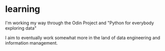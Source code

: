 # learning
I'm working my way through the Odin Project and "Python for everybody exploring data"

I aim to eventually work somewhat more in the land of data engineering and information management. 